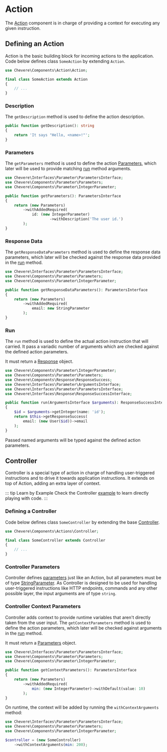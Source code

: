 # Action

The [Action](../reference/Chevere/Components/Action/Action.md) component is in charge of providing a context for executing any given instruction.

## Defining an Action

Action is the basic building block for incoming actions to the application. Code below defines class `SomeAction` by extending `Action`.

```php
use Chevere\Components\Action\Action;

final class SomeAction extends Action
{
    // ...
}
```

### Description

The `getDescription` method is used to define the action description.

```php
public function getDescription(): string
{
    return 'It says "Hello, <name>!"';
}
```

### Parameters

The `getParameters` method is used to define the action [Parameters](../reference/Chevere/Components/Parameter/Parameters.md), which later will be used to provide matching [run](#run) method arguments.

```php
use Chevere\Interfaces\Parameter\ParametersInterface;
use Chevere\Components\Parameter\Parameters;
use Chevere\Components\Parameter\IntegerParameter;

public function getParameters(): ParametersInterface
{
    return (new Parameters)
        ->withAddedRequired(
            id: (new IntegerParameter)
                    ->withDescription('The user id.')
        );
}
```

### Response Data

The `getResponseDataParameters` method is used to define the response data parameters, which later will be checked against the response data provided in the [run](#run) method.

```php
use Chevere\Interfaces\Parameter\ParametersInterface;
use Chevere\Components\Parameter\Parameters;
use Chevere\Components\Parameter\IntegerParameter;

public function getResponseDataParameters(): ParametersInterface
{
    return (new Parameters)
        ->withAddedRequired(
            email: new StringParameter
        );
}
```

### Run

The `run` method is used to define the actual action instruction that will carried. It pass a variadic number of arguments which are checked against the defined action parameters.

It must return a [Response](../reference/Chevere/Components/Response/Response.md) object.

```php
use Chevere\Components\Parameter\IntegerParameter;
use Chevere\Components\Parameter\Parameters;
use Chevere\Components\Response\ResponseSuccess;
use Chevere\Interfaces\Parameter\ArgumentsInterface;
use Chevere\Interfaces\Parameter\ParametersInterface;
use Chevere\Interfaces\Response\ResponseSuccessInterface;

public function run(ArgumentsInterface $arguments): ResponseSuccessInterface
{
    $id = $arguments->getInteger(name: 'id');
    return $this->getResponseSuccess(
        email: (new User($id))->email
    );
}
```

Passed named arguments will be typed against the defined action parameters.

## Controller

Controller is a special type of action in charge of handling user-triggered instructions and to drive it towards application instructions. It extends on top of Action, adding an extra layer of context.

::: tip Learn by Example
Check the Controller [example](https://github.com/chevere/examples/tree/master/00.HelloWorld#00controllerphp) to learn directly playing with code.
:::

### Defining a Controller

Code below defines class `SomeController` by extending the base [Controller](../reference/Chevere/Components/Action/Controller.md).

```php
use Chevere\Components\Actions\Controller;

final class SomeController extends Controller
{
    // ...
}
```

### Controller Parameters

Controller defines [parameters](#parameters) just like an Action, but all parameters must be of type [StringParameter](../reference/Chevere/Components/Parameter/StringParameter.md). As Controller is designed to be used for handling user-triggered instructions like HTTP endpoints, commands and any other possible layer, the input arguments are of type `string`.

### Controller Context Parameters

Controller adds context to provide runtime variables that aren't directly taken from the user input. The `getContextParameters` method is used to define the action parameters, which later will be checked against arguments in the [run](#run) method.

It must return a [Parameters](../reference/Chevere/Components/Parameter/Parameters.md) object.

```php
use Chevere\Interfaces\Parameter\ParametersInterface;
use Chevere\Components\Parameter\Parameters;
use Chevere\Components\Parameter\IntegerParameter;

public function getContextParameters(): ParametersInterface
{
    return (new Parameters)
        ->withAddedRequired(
            min: (new IntegerParameter)->withDefault(value: 10)
        );
}
```

On runtime, the context will be added by running the `withContextArguments` method:

```php
use Chevere\Interfaces\Parameter\ParametersInterface;
use Chevere\Components\Parameter\Parameters;
use Chevere\Components\Parameter\IntegerParameter;

$controller = (new SomeController)
    ->withContextArguments(min: 200);
```
